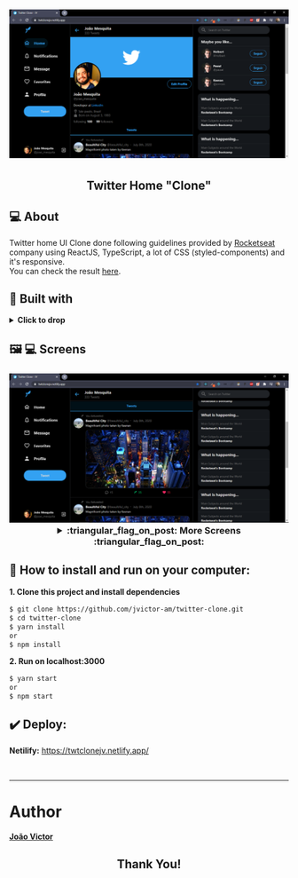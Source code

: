 <h1 align="center">
  <img alt="home1" title="home1" src=".github/home1.png" width="900" />
</h1>

<h2 align="center">
  Twitter Home "Clone"
</h2>

## :computer: About

Twitter home UI Clone done following guidelines provided by [Rocketseat](https://www.youtube.com/watch?v=K-8z_4xvT3o&list=LLOxVF9ZzE0vgbS0wWZQk4Lw&index=3&t=0s)
company using ReactJS, TypeScript, a lot of CSS (styled-components) and it's responsive. </br> You can check the result [here](https://twtclonejv.netlify.app/).

## :wrench: Built with

<details><summary><b>Click to drop</b></summary>

- React (^16.13.1)
- Typescript (~3.7.2)
- Node (v12.16.1)
- Yarn (1.22.4)
- styled-components (^5.1.1)
- styled-icons (^10.6.0 & ^10.7.0)
- react-sticky-box (^0.9.3)

</details>

## :framed_picture: :computer: Screens

<h3 align="center">
  
<img src=".github/home2.png" width="900"  alt="home2">

<details><summary><b> :triangular_flag_on_post: More Screens :triangular_flag_on_post: </b></summary>
  
<img src=".github/home3.png" width="900"  alt="home3">
<img src=".github/home4.png" width="900"  alt="home4">
<img src=".github/home5.png" width="900"  alt="home5">

</details>
</h3>

## :small_red_triangle: How to install and run on your computer:

<strong>1. Clone this project and install dependencies</strong>

```
$ git clone https://github.com/jvictor-am/twitter-clone.git
$ cd twitter-clone
$ yarn install
or
$ npm install
```

<strong>2. Run on localhost:3000</strong>

```
$ yarn start
or
$ npm start
```

## :heavy_check_mark: Deploy:

<strong>Netilify:</strong> https://twtclonejv.netlify.app/

</br>

---

# Author

[**João Victor**](https://www.linkedin.com/in/jo%C3%A3o-victor-de-andrade-mesquita-848a09122/)

<h2 align="center">
  Thank You!
</h2>

